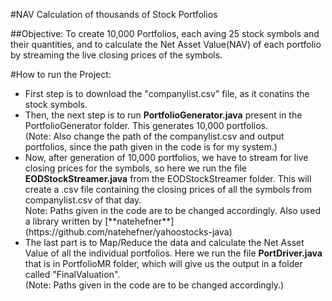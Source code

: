#NAV Calculation of thousands of Stock Portfolios

##Objective:
To create 10,000 Portfolios, each aving 25 stock symbols and their quantities, and to calculate the Net Asset Value(NAV) of each portfolio by streaming the live closing prices of the symbols.

#How to run the Project:
<ul>
<li>First step is to download the "companylist.csv" file, as it conatins the stock symbols.
<li>Then, the next step is to run <strong>PortfolioGenerator.java</strong> present in the PortfolioGenerator folder. This generates 10,000 portfolios.<br>
(Note: Also change the path of the companylist.csv and output portfolios, since the path given in the code is for my system.)
<li>Now, after generation of 10,000 portfolios, we have to stream for live closing prices for the symbols, so here we run the file <strong>EODStockStreamer.java</strong> from the EODStockStreamer folder. This will create a .csv file containing the closing prices of all the symbols from companylist.csv of that day.<br>
Note: Paths given in the code are to be changed accordingly. Also used a library written by [**natehefner**](https://github.com/natehefner/yahoostocks-java)
<li>The last part is to Map/Reduce the data and calculate the Net Asset Value of all the individual portfolios. Here we run the file <strong>PortDriver.java</strong> that is in PortfolioMR folder, which will give us the output in a folder called "FinalValuation".<br>
(Note: Paths given in the code are to be changed accordingly.)
</ul>